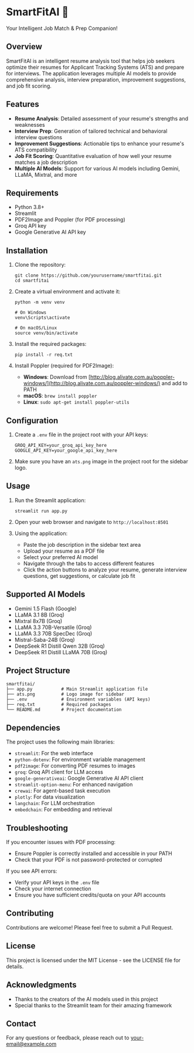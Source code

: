 # SmartFitAI 🤖

Your Intelligent Job Match & Prep Companion!

## Overview

SmartFitAI is an intelligent resume analysis tool that helps job seekers optimize their resumes for Applicant Tracking Systems (ATS) and prepare for interviews. The application leverages multiple AI models to provide comprehensive analysis, interview preparation, improvement suggestions, and job fit scoring.

## Features

- **Resume Analysis**: Detailed assessment of your resume's strengths and weaknesses
- **Interview Prep**: Generation of tailored technical and behavioral interview questions
- **Improvement Suggestions**: Actionable tips to enhance your resume's ATS compatibility
- **Job Fit Scoring**: Quantitative evaluation of how well your resume matches a job description
- **Multiple AI Models**: Support for various AI models including Gemini, LLaMA, Mixtral, and more

## Requirements

- Python 3.8+
- Streamlit
- PDF2Image and Poppler (for PDF processing)
- Groq API key
- Google Generative AI API key

## Installation

1. Clone the repository:
   ```
   git clone https://github.com/yourusername/smartfitai.git
   cd smartfitai
   ```

2. Create a virtual environment and activate it:
   ```
   python -m venv venv
   
   # On Windows
   venv\Scripts\activate
   
   # On macOS/Linux
   source venv/bin/activate
   ```

3. Install the required packages:
   ```
   pip install -r req.txt
   ```

4. Install Poppler (required for PDF2Image):
   
   - **Windows**: Download from [http://blog.alivate.com.au/poppler-windows/](http://blog.alivate.com.au/poppler-windows/) and add to PATH
   - **macOS**: `brew install poppler`
   - **Linux**: `sudo apt-get install poppler-utils`

## Configuration

1. Create a `.env` file in the project root with your API keys:
   ```
   GROQ_API_KEY=your_groq_api_key_here
   GOOGLE_API_KEY=your_google_api_key_here
   ```

2. Make sure you have an `ats.png` image in the project root for the sidebar logo.

## Usage

1. Run the Streamlit application:
   ```
   streamlit run app.py
   ```

2. Open your web browser and navigate to `http://localhost:8501`

3. Using the application:
   - Paste the job description in the sidebar text area
   - Upload your resume as a PDF file
   - Select your preferred AI model
   - Navigate through the tabs to access different features
   - Click the action buttons to analyze your resume, generate interview questions, get suggestions, or calculate job fit

## Supported AI Models

- Gemini 1.5 Flash (Google)
- LLaMA 3.1 8B (Groq)
- Mixtral 8x7B (Groq)
- LLaMA 3.3 70B-Versatile (Groq)
- LLaMA 3.3 70B SpecDec (Groq)
- Mistral-Saba-24B (Groq)
- DeepSeek R1 Distill Qwen 32B (Groq)
- DeepSeek R1 Distill LLaMA 70B (Groq)

## Project Structure

```
smartfitai/
├── app.py           # Main Streamlit application file
├── ats.png          # Logo image for sidebar
├── .env             # Environment variables (API keys)
├── req.txt          # Required packages
└── README.md        # Project documentation
```

## Dependencies

The project uses the following main libraries:
- `streamlit`: For the web interface
- `python-dotenv`: For environment variable management
- `pdf2image`: For converting PDF resumes to images
- `groq`: Groq API client for LLM access
- `google-generativeai`: Google Generative AI API client
- `streamlit-option-menu`: For enhanced navigation
- `crewai`: For agent-based task execution
- `plotly`: For data visualization
- `langchain`: For LLM orchestration
- `embedchain`: For embedding and retrieval

## Troubleshooting

If you encounter issues with PDF processing:
- Ensure Poppler is correctly installed and accessible in your PATH
- Check that your PDF is not password-protected or corrupted

If you see API errors:
- Verify your API keys in the `.env` file
- Check your internet connection
- Ensure you have sufficient credits/quota on your API accounts

## Contributing

Contributions are welcome! Please feel free to submit a Pull Request.

## License

This project is licensed under the MIT License - see the LICENSE file for details.

## Acknowledgments

- Thanks to the creators of the AI models used in this project
- Special thanks to the Streamlit team for their amazing framework

## Contact

For any questions or feedback, please reach out to [your-email@example.com](mailto:your-email@example.com)
